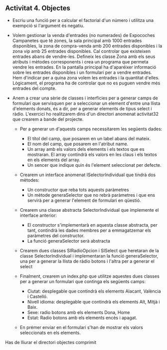 ## Activitat 4. Objectes

* Escriu una funció per a calcular el factorial d'un número i utilitza una exempció si l'argument és negatiu.

* Volem gestionar la venda d'entrades (no numerades) de
Expocoches Campanetes que té zones, la sala principal amb 1000 entrades disponibles, la zona de compra-venda amb 200 entrades disponibles i la zona vip amb 25 entrades disponibles. Cal controlar que existeixen entrades abans de vendre-les. Defineix les classe Zona amb els seus atributs i mètodes corresponents i crea
un programa que permeta vendre les entrades. En la pantalla principal ha d'aparéixer informació
sobre les entrades disponibles i un formulari per a vendre entrades. Hem d'indicar per a quina
zona volem les entrades i la quantitat d'elles. Lògicament, el programa ha de controlar que no
es puguen vendre més entrades del compte.


* Anem a crear una sèrie de classes i interfícies per a generar camps de formulari que servisquen per a seleccionar un element d'entre una llista d'elements donats, és a dir, per a generar elements de tipus select i ràdio.
L'exercici ho realitzarem dins d'un directori anomenat activitat32 que crearem a bande del projecte.

	* Per a generar un d'aquests camps necessitarem les següents dades:
   		* El títol del camp, que posarem en un label abans del mateix.
   		* El nom del camp, que posarem en l'atribut name.
   		* Un array amb els valors dels elements i els textos que es mostraran. El array contindrà els valors en les claus i els textos en els elements del array.
   		* Un sencer que indique quin és l'element seleccionat per defecte.

	* Crearem un interface anomenat ISelectorIndividual que tindrà dos mètodes:
   		* Un constructor que reba tots aquests paràmetres
   		* Un mètode generaSelector que no rebrà paràmetres i que ens servirà per a generar l'element de formulari en qüestió.
	* Crearem una classe abstracta SelectorIndividual que implemente el interface anterior:
   		* El constructor s'implementarà en aquesta classe abstracta, per tant, contindrà les dades membres per a emmagatzemar els paràmetres del constructor.
   		* La funció generaSelector serà abstracta
	* Crearem dues classes SIRadioOpcion i SISelect que heretaran de la classe SelectorIndividual i implementaran la funció generaSelector, una per a generar la llista de ràdio botons i l'altra per a generar el select
	* Finalment, crearem un index.php que utilitze aquestes dues classes per a generar un formulari que continga els següents camps:
   		* Ciutat: desplegable que contindrà els elements Alacant, València i Castelló.
   		* Nivell idioma: desplegable que contindrà els elements Alt, Mitjà i Baix.
   		* Sexe: radio botons amb els elements Dona, Home
   		* Estat: Radio botons amb els elements encès i apagat.
   
	* En prémer enviar en el formulari s'han de mostrar els valors seleccionats en els elements.

Has de lliurar el directori objectes comprimit
